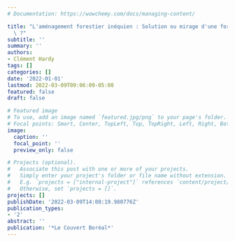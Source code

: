 ```yaml
---
# Documentation: https://wowchemy.com/docs/managing-content/

title: "L'aménagement forestier inéquien : Solution ou mirage d'une foresterie durable\
  \ ?"
subtitle: ''
summary: ''
authors:
- Clément Hardy
tags: []
categories: []
date: '2022-01-01'
lastmod: 2022-03-09T09:06:09-05:00
featured: false
draft: false

# Featured image
# To use, add an image named `featured.jpg/png` to your page's folder.
# Focal points: Smart, Center, TopLeft, Top, TopRight, Left, Right, BottomLeft, Bottom, BottomRight.
image:
  caption: ''
  focal_point: ''
  preview_only: false

# Projects (optional).
#   Associate this post with one or more of your projects.
#   Simply enter your project's folder or file name without extension.
#   E.g. `projects = ["internal-project"]` references `content/project/deep-learning/index.md`.
#   Otherwise, set `projects = []`.
projects: []
publishDate: '2022-03-09T14:08:19.980776Z'
publication_types:
- '2'
abstract: ''
publication: '*Le Couvert Boréal*'
---
```

